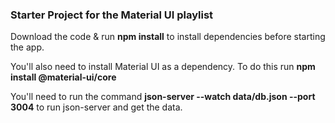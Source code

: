 ### Starter Project for the Material UI playlist

Download the code & run **npm install** to install dependencies before starting the app.

You'll also need to install Material UI as a dependency. To do this run **npm install @material-ui/core**

You'll need to run the command **json-server --watch data/db.json --port 3004** to run json-server and get the data.
